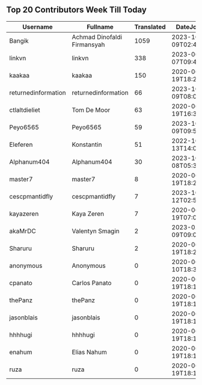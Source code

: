 ## Top 20 Contributors Week Till Today ##
|Username|Fullname|Translated|DateJoined|Language|
|--------|--------|----------|----------|-------|
|Bangik|Achmad Dinofaldi Firmansyah|1059|2023-10-09T02:40:35.|id|
|linkvn|linkvn|338|2023-06-07T09:42:36.|vi|
|kaakaa|kaakaa|150|2020-06-19T18:20:26Z|ja|
|returnedinformation|returnedinformation|66|2023-10-09T08:02:47.|sr|
|ctlaltdieliet|Tom De Moor|63|2020-06-19T16:30:47Z|nl|
|Peyo6565|Peyo6565|59|2023-10-09T09:50:18.|fr|
|Eleferen|Konstantin|51|2022-10-13T14:04:24Z|ru|
|Alphanum404|Alphanum404|30|2023-10-08T05:37:39.||
|master7|master7|8|2020-06-19T18:20:39.|pl|
|cescpmantidfly|cescpmantidfly|7|2023-10-12T02:56:54.|vi|
|kayazeren|Kaya Zeren|7|2020-06-19T07:05:24Z|tr|
|akaMrDC|Valentyn Smagin|2|2023-02-09T09:06:21.|uk|
|Sharuru|Sharuru|2|2020-06-19T18:20:22.|zh_Hans|
|anonymous|Anonymous|0|2020-06-10T18:34:14.||
|cpanato|Carlos Panato|0|2020-06-19T18:18:53Z||
|thePanz|thePanz|0|2020-06-19T18:18:53Z||
|jasonblais|jasonblais|0|2020-06-19T18:18:54Z||
|hhhhugi|hhhhugi|0|2020-06-19T18:18:56.||
|enahum|Elias  Nahum|0|2020-06-19T18:18:56Z|es|
|ruza|ruza|0|2020-06-19T18:18:57.||
